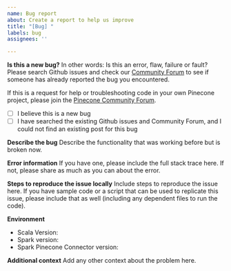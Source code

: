 ```yaml
---
name: Bug report
about: Create a report to help us improve
title: "[Bug] "
labels: bug
assignees: ''

---
```


**Is this a new bug?**
In other words: Is this an error, flaw, failure or fault? Please search Github issues and check our [Community Forum](https://community.pinecone.io/) to see if someone has already reported the bug you encountered. 

If this is a request for help or troubleshooting code in your own Pinecone project, please join the [Pinecone Community Forum](https://community.pinecone.io/).

- [ ] I believe this is a new bug
- [ ] I have searched the existing Github issues and Community Forum, and I could not find an existing post for this bug

**Describe the bug**
Describe the functionality that was working before but is broken now.

**Error information**
If you have one, please include the full stack trace here. If not, please share as much as you can about the error.

**Steps to reproduce the issue locally**
Include steps to reproduce the issue here. If you have sample code or a script that can be used to replicate this issue, please include that as well (including any dependent files to run the code).  

**Environment**
* Scala Version:
* Spark version:
* Spark Pinecone Connector version:

**Additional context**
Add any other context about the problem here.
